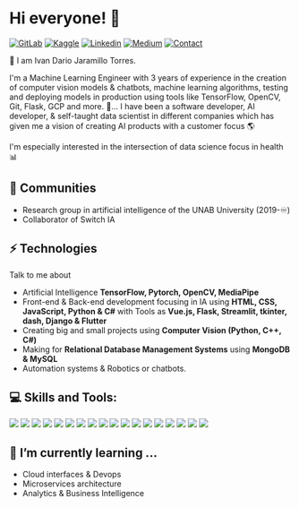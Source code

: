 # Hi everyone! :wave:

[![GitLab](https://img.shields.io/badge/SUPPORT%20AT-GITLAB-orange?style=for-the-badge&logo=GitLab)](https://gitlab.com/ivandjt226) 
[![Kaggle](https://img.shields.io/badge/CODE%20AT-KAGGLE-green?style=for-the-badge&logo=Kaggle)](https://www.kaggle.com/ivandariojaramillo) 
[![Linkedin](https://img.shields.io/badge/MY%20PROFILE-Linkedin-blue?style=for-the-badge&logo=LinkedIn)](https://linkedin.com/in/ivan-dario-jaramillo-torres-b175731a3)
[![Medium](https://img.shields.io/badge/READ%20AT-Towardsdatascience-black?style=for-the-badge&logo=Medium)](https://medium.com/@ivandjt226)
[![Contact](https://img.shields.io/badge/CONTACT-GMAIL-yellow?style=for-the-badge&logo=gmail&logoColor=white)](mailto:ivandjt226@gmail.com)


🌱 I am Ivan Dario Jaramillo Torres.

I'm a Machine Learning Engineer with 3 years of experience in the creation of computer vision models & chatbots, machine learning algorithms, testing and deploying models in production using tools like TensorFlow, OpenCV, Git, Flask, GCP and more. 🚀...
I have been a software developer, AI developer, & self-taught data scientist in different companies which has given me a vision of creating AI products with a customer focus 🌎 

I'm especially interested in the intersection of data science focus in health :bar_chart: 

## 👯 Communities
- Research group in artificial intelligence of the UNAB University (2019-♾)
- Collaborator of Switch IA 

## ⚡ Technologies
Talk to me about
- Artificial Intelligence **TensorFlow, Pytorch, OpenCV, MediaPipe**
- Front-end & Back-end development focusing in IA using **HTML, CSS, JavaScript, Python & C#** with Tools as **Vue.js, Flask, Streamlit, tkinter, dash, Django & Flutter**
- Creating big and small projects using **Computer Vision (Python, C++, C#)**
- Making for **Relational Database Management Systems** using **MongoDB & MySQL**
- Automation systems & Robotics or chatbots.

  
##  💻 Skills and Tools:
![](https://img.shields.io/badge/Editor-VisualStudio-informational?style=flat&logo=atom&logoColor=white&color=2CD4A7) 
![](https://img.shields.io/badge/Code-Python-informational?style=flat&logo=python&logoColor=white&color=2CD4A7)
![](https://img.shields.io/badge/Code-CSharp-informational?style=flat&logo=python&logoColor=white&color=2CD4A7)
![](https://img.shields.io/badge/MachineLearning-Supervised-informational?style=flat&logoColor=white&color=2CD4A7)
![](https://img.shields.io/badge/MachineLearning-Unsupervised-informational?style=flat&logoColor=white&color=2CD4A7)
![](https://img.shields.io/badge/DeepLearning-TensorFlow-informational?style=flat&logo=pytorch&logoColor=white&color=2CD4A7)
![](https://img.shields.io/badge/NLP-RasaStack-informational?style=flat&logoColor=white&color=2CD4A7)
![](https://img.shields.io/badge/DataViz-Plotly-informational?style=flat&logo=plotly&logoColor=white&color=2CD4A7)
![](https://img.shields.io/badge/DataViz-Seaborn-informational?style=flat&logoColor=white&color=2CD4A7)
![](https://img.shields.io/badge/Deployment-Heroku-informational?style=flat&logo=heroku&logoColor=white&color=2CD4A7)
![](https://img.shields.io/badge/Deployment-FlaskAPI-informational?style=flat&logo=heroku&logoColor=white&color=2CD4A7)
![](https://img.shields.io/badge/Deployment-GCP-informational?style=flat&logo=heroku&logoColor=white&color=2CD4A7)
![](https://img.shields.io/badge/Deployment-Azure-informational?style=flat&logo=heroku&logoColor=white&color=2CD4A7)
![](https://img.shields.io/badge/Interface-Tkinter-informational?style=flat&logo=plotly&logoColor=white&color=2CD4A7)
![](https://img.shields.io/badge/Interface-Streamlit-informational?style=flat&logo=plotly&logoColor=white&color=2CD4A7)
![](https://img.shields.io/badge/Frontend-HTML-informational?style=flat&logo=html5&logoColor=white&color=2CD4A7)
![](https://img.shields.io/badge/Frontend-Bootstrap-informational?style=flat&logo=bootstrap&logoColor=white&color=2CD4A7)
![](https://img.shields.io/badge/Databases-MySQL-informational?style=flat&logo=postgresql&logoColor=white&color=2CD4A7)


## 👀 I’m currently learning ...
- Cloud interfaces & Devops
- Microservices architecture
- Analytics & Business Intelligence
